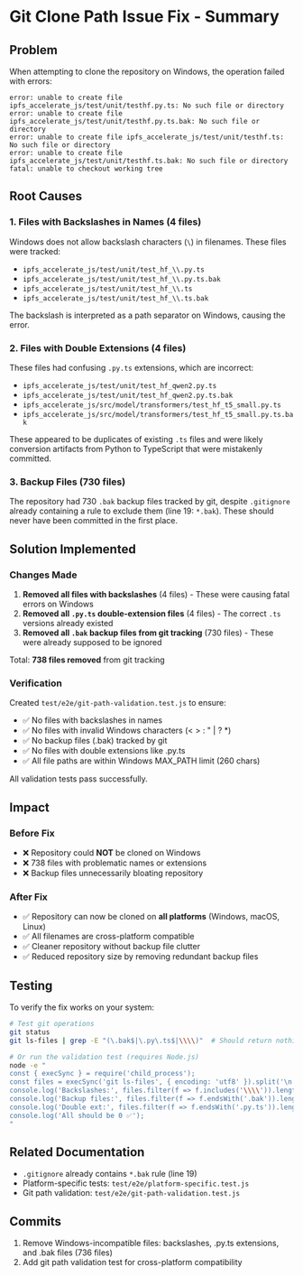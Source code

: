 # Git Clone Path Issue Fix - Summary

## Problem
When attempting to clone the repository on Windows, the operation failed with errors:

```
error: unable to create file ipfs_accelerate_js/test/unit/testhf.py.ts: No such file or directory
error: unable to create file ipfs_accelerate_js/test/unit/testhf.py.ts.bak: No such file or directory
error: unable to create file ipfs_accelerate_js/test/unit/testhf.ts: No such file or directory
error: unable to create file ipfs_accelerate_js/test/unit/testhf.ts.bak: No such file or directory
fatal: unable to checkout working tree
```

## Root Causes

### 1. Files with Backslashes in Names (4 files)
Windows does not allow backslash characters (`\`) in filenames. These files were tracked:
- `ipfs_accelerate_js/test/unit/test_hf_\\.py.ts`
- `ipfs_accelerate_js/test/unit/test_hf_\\.py.ts.bak`
- `ipfs_accelerate_js/test/unit/test_hf_\\.ts`
- `ipfs_accelerate_js/test/unit/test_hf_\\.ts.bak`

The backslash is interpreted as a path separator on Windows, causing the error.

### 2. Files with Double Extensions (4 files)
These files had confusing `.py.ts` extensions, which are incorrect:
- `ipfs_accelerate_js/test/unit/test_hf_qwen2.py.ts`
- `ipfs_accelerate_js/test/unit/test_hf_qwen2.py.ts.bak`
- `ipfs_accelerate_js/src/model/transformers/test_hf_t5_small.py.ts`
- `ipfs_accelerate_js/src/model/transformers/test_hf_t5_small.py.ts.bak`

These appeared to be duplicates of existing `.ts` files and were likely conversion artifacts from Python to TypeScript that were mistakenly committed.

### 3. Backup Files (730 files)
The repository had 730 `.bak` backup files tracked by git, despite `.gitignore` already containing a rule to exclude them (line 19: `*.bak`). These should never have been committed in the first place.

## Solution Implemented

### Changes Made
1. **Removed all files with backslashes** (4 files) - These were causing fatal errors on Windows
2. **Removed all `.py.ts` double-extension files** (4 files) - The correct `.ts` versions already existed
3. **Removed all `.bak` backup files from git tracking** (730 files) - These were already supposed to be ignored

Total: **738 files removed** from git tracking

### Verification
Created `test/e2e/git-path-validation.test.js` to ensure:
- ✅ No files with backslashes in names
- ✅ No files with invalid Windows characters (< > : " | ? *)
- ✅ No backup files (.bak) tracked by git
- ✅ No files with double extensions like .py.ts
- ✅ All file paths are within Windows MAX_PATH limit (260 chars)

All validation tests pass successfully.

## Impact

### Before Fix
- ❌ Repository could **NOT** be cloned on Windows
- ❌ 738 files with problematic names or extensions
- ❌ Backup files unnecessarily bloating repository

### After Fix
- ✅ Repository can now be cloned on **all platforms** (Windows, macOS, Linux)
- ✅ All filenames are cross-platform compatible
- ✅ Cleaner repository without backup file clutter
- ✅ Reduced repository size by removing redundant backup files

## Testing

To verify the fix works on your system:

```bash
# Test git operations
git status
git ls-files | grep -E "(\.bak$|\.py\.ts$|\\\\)"  # Should return nothing

# Or run the validation test (requires Node.js)
node -e "
const { execSync } = require('child_process');
const files = execSync('git ls-files', { encoding: 'utf8' }).split('\n');
console.log('Backslashes:', files.filter(f => f.includes('\\\\')).length);
console.log('Backup files:', files.filter(f => f.endsWith('.bak')).length);
console.log('Double ext:', files.filter(f => f.endsWith('.py.ts')).length);
console.log('All should be 0 ✅');
"
```

## Related Documentation
- `.gitignore` already contains `*.bak` rule (line 19)
- Platform-specific tests: `test/e2e/platform-specific.test.js`
- Git path validation: `test/e2e/git-path-validation.test.js`

## Commits
1. Remove Windows-incompatible files: backslashes, .py.ts extensions, and .bak files (736 files)
2. Add git path validation test for cross-platform compatibility

